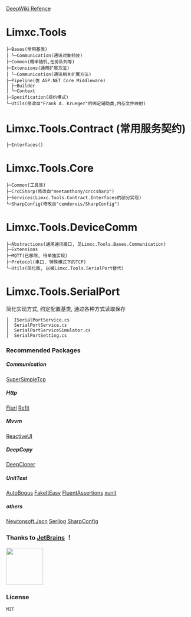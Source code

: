 [DeepWiki Refence](https://deepwiki.com/limxc/Limxc.Tools)

# Limxc.Tools

```
├─Bases(常用基类)
│ └─Communication(通讯对象封装)
├─Common(概率随机,任务队列等)
├─Extensions(通用扩展方法)
│ └─Communication(通讯相关扩展方法)
├─Pipeline(仿 ASP.NET Core Middleware)
│ ├─Builder
│ └─Context
├─Specification(规约模式)
└─Utils(修改自"Frank A. Krueger"的绑定辅助类,内存文件映射)
```

# Limxc.Tools.Contract (常用服务契约)

```
├─Interfaces()
```

# Limxc.Tools.Core

```
├─Common(工具类)
├─CrcCSharp(修改自"meetanthony/crccsharp")
├─Services(Limxc.Tools.Contract.Interfaces的部分实现)
└─SharpConfig(修改自"cemdervis/SharpConfig")
```

# Limxc.Tools.DeviceComm

```
├─Abstractions(通用通讯接口, 见Limxc.Tools.Bases.Communication)
├─Extensions
├─MQTT(已移除, 待单独实现)
├─Protocol(串口, 特殊模式下的TCP)
└─Utils(简化版, 以被Limxc.Tools.SerialPort替代)
```

# Limxc.Tools.SerialPort
简化实现方式, 约定配置基类, 通过各种方式读取保存
```
│  ISerialPortService.cs
│  SerialPortService.cs
│  SerialPortServiceSimulator.cs
│  SerialPortSetting.cs
```

### Recommended Packages

##### Communication

[SuperSimpleTcp](https://github.com/jchristn/simpletcp)

##### Http

[Flurl](https://flurl.dev/)
[Refit](https://reactiveui.github.io/refit/)

##### Mvvm

[ReactiveUI](https://reactiveui.net/)

##### DeepCopy

[DeepCloner](https://github.com/force-net/DeepCloner)

##### UnitTest

[AutoBogus](https://github.com/nickdodd79/AutoBogus)
[FakeItEasy](https://fakeiteasy.github.io/)
[FluentAssertions](https://www.fluentassertions.com/)
[xunit](https://github.com/xunit/xunit)

##### others

[Newtonsoft.Json](https://www.newtonsoft.com/json)
[Serilog](https://github.com/serilog/)
[SharpConfig](https://github.com/cemdervis/SharpConfig)

### Thanks to [JetBrains](https://jb.gg/OpenSource) ！

<img src="https://www.jetbrains.com/shop/static/images/jetbrains-logo-inv.svg" height="100">

### License

    MIT

